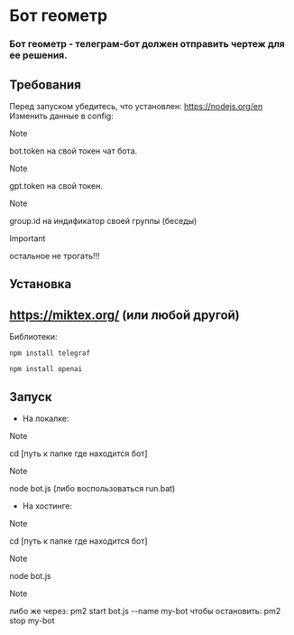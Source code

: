 # Бот геометр

### Бот геометр - телеграм-бот должен отправить чертеж для ее решения.

## Требования

Перед запуском убедитесь, что установлен: https://nodejs.org/en
Изменить данные в config:

> [!NOTE]
> bot.token на свой токен чат бота.

> [!NOTE]
> gpt.token на свой токен.

>[!NOTE]
> group.id на индификатор своей группы (беседы)
  
  > [!IMPORTANT]
  > остальное не трогать!!!

## Установка

 ## https://miktex.org/ (или любой другой)


Библиотеки:<br>
```
npm install telegraf
```
```
npm install openai
```

## Запуск

+ На локалке:

> [!NOTE]
> cd [путь к папке где находится бот]

> [!NOTE]
> node bot.js (либо воспользоваться run.bat)

+ На хостинге:

> [!NOTE]
>cd [путь к папке где находится бот]

> [!NOTE]
>node bot.js

> [!NOTE]
>либо же через: pm2 start bot.js --name my-bot
>чтобы остановить: pm2 stop my-bot 
